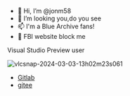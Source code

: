 - 👋 Hi, I’m @jonm58
- 👀 I’m looking you,do you see
- 📫 I'm a Blue Archive fans!
- 🤣 FBI website block me

Visual Studio Preview user

![vlcsnap-2024-03-03-13h02m23s061](https://github.com/jonm58/jonm58/assets/73036321/2d4de8f1-1f81-4145-b5bd-402463cfa671)

 - [Gitlab](https://gitlab.com/jonm58)
 - [gitee](https://gitee.com/CallCateIn58)
